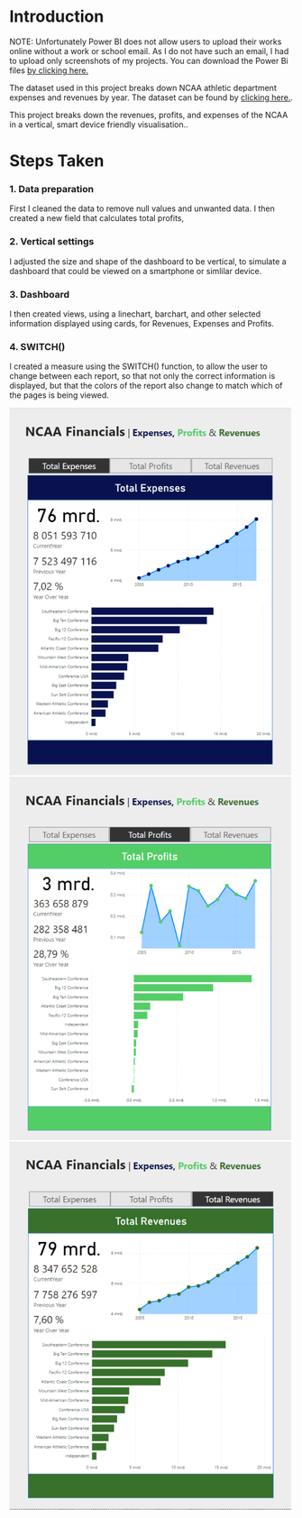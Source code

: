 # Introduction

NOTE: Unfortunately Power BI does not allow users to upload their works online without a work or school email. As I do not have such an email, I had to upload only screenshots of my projects.
You can download the Power Bi files [by clicking here.](https://github.com/stlgithub/dataportfolio/blob/main/powerbi_files/Project2.pbix)

The dataset used in this project breaks down NCAA athletic department expenses and revenues by year.
The dataset can be found by [clicking here.](https://data.world/jbaucke/2021-w1-power-bi-wow-ncaa-financials).

This project breaks down the revenues, profits, and expenses of the NCAA in a vertical, smart device friendly visualisation..

# Steps Taken

### 1. Data preparation

First I cleaned the data to remove null values and unwanted data.
I then created a new field that calculates total profits, 

### 2. Vertical settings

I adjusted the size and shape of the dashboard to be vertical, to simulate a dashboard that could be viewed on a smartphone or simlilar device.

### 3. Dashboard

I then created views, using a linechart, barchart, and other selected information displayed using cards, for Revenues, Expenses and Profits.

### 4. SWITCH()

I created a measure using the SWITCH() function, to allow the user to change between each report, so that not only the correct information is displayed, but that the colors of the report also change to match which of the pages is being viewed.

<p float="left">
  <img src="https://github.com/stlgithub/dataportfolio/blob/main/PowerBI/PowerBI_2/Project2.png" width="500" />
  <img src="https://github.com/stlgithub/dataportfolio/blob/main/PowerBI/PowerBI_2/Project2_2.png" width="500" /> 
  <img src="https://github.com/stlgithub/dataportfolio/blob/main/PowerBI/PowerBI_2/Project2_3.png" width="500" />
</p>
